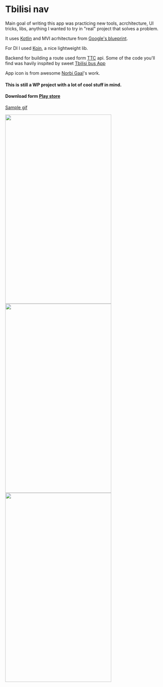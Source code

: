 # Tbilisi nav

Main goal of writing this app was practicing new tools, acrchitecture, UI tricks, libs, anything I wanted to try in "real" project that solves a problem. 

It uses [Kotlin](https://github.com/JetBrains/kotlin) and MVI acrhitecture from [Google's blueprint](https://github.com/oldergod/android-architecture). 

For DI I used [Koin](https://github.com/InsertKoinIO/koin), a nice lightweight lib.

Backend for building a route used form [TTC](http://ttc.com.ge) api. Some of the code you'll find was havily inspited by sweet [Tbilisi bus App](https://github.com/shvelo/tbilisi-bus)

App icon is from awesome [Norbi Gaal](https://www.behance.net/gallery/23054143/Budapest-Public-Transport-flat-icon-set)'s work.

#### This is still a WP project with a lot of cool stuff in mind.

#### Download form [Play store](https://play.google.com/store/apps/details?id=ikakus.com.mvibusstop)
 

[Sample gif](https://media.giphy.com/media/9r1jOzpHMcQnxKpnfu/giphy.gif)

<img src="https://i.imgur.com/N0NBibp.png" width="338" height="600"/>
<img src="https://i.imgur.com/lpknibq.png" width="338" height="600" />
<img src="https://i.imgur.com/wM59pjw.png" width="338" height="600"/>
